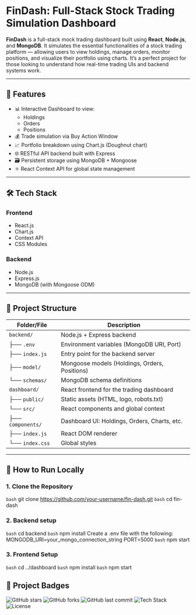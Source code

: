 # FinDash: Full-Stack Stock Trading Simulation Dashboard

**FinDash** is a full-stack mock trading dashboard built using **React**, **Node.js**, and **MongoDB**. It simulates the essential functionalities of a stock trading platform — allowing users to view holdings, manage orders, monitor positions, and visualize their portfolio using charts. It’s a perfect project for those looking to understand how real-time trading UIs and backend systems work.

---

## 🚀 Features

- 📊 Interactive Dashboard to view:
  - Holdings
  - Orders
  - Positions
- 💰 Trade simulation via Buy Action Window
- 📈 Portfolio breakdown using Chart.js (Doughnut chart)
- 🌐 RESTful API backend built with Express
- 🗃️ Persistent storage using MongoDB + Mongoose
- ⚛️ React Context API for global state management

---

## 🛠️ Tech Stack

### Frontend
- React.js
- Chart.js
- Context API
- CSS Modules

### Backend
- Node.js
- Express.js
- MongoDB (with Mongoose ODM)

---

## 📁 Project Structure

| Folder/File          | Description                                      |
|----------------------|--------------------------------------------------|
| `backend/`           | Node.js + Express backend                        |
| ├── `.env`           | Environment variables (MongoDB URI, Port)        |
| ├── `index.js`       | Entry point for the backend server               |
| ├── `model/`         | Mongoose models (Holdings, Orders, Positions)    |
| └── `schemas/`       | MongoDB schema definitions                       |
| `dashboard/`         | React frontend for the trading dashboard         |
| ├── `public/`        | Static assets (HTML, logo, robots.txt)           |
| └── `src/`           | React components and global context              |
|     ├── `components/`| Dashboard UI: Holdings, Orders, Charts, etc.     |
|     ├── `index.js`   | React DOM renderer                               |
|     └── `index.css`  | Global styles                                    |

---

## 🧪 How to Run Locally

### 1. Clone the Repository
```bash```
git clone https://github.com/your-username/fin-dash.git
```bash```
cd fin-dash
### 2. Backend setup
```bash```
cd backend
```bash```
npm install
Create a .env file with the following:
MONGODB_URI=your_mongo_connection_string
PORT=5000
```bash```
npm start

### 3. Frontend Setup
```bash```
cd ../dashboard
```bash```
npm install
```bash```
npm start


## 📌 Project Badges

![GitHub stars](https://img.shields.io/github/stars/saara-u-r/FinDash?style=social)
![GitHub forks](https://img.shields.io/github/forks/saara-u-r/FinDash?style=social)
![GitHub last commit](https://img.shields.io/github/last-commit/saara-u-r/FinDash)
![Tech Stack](https://img.shields.io/badge/Stack-MERN-green)
![License](https://img.shields.io/github/license/saara-u-r/FinDash)




